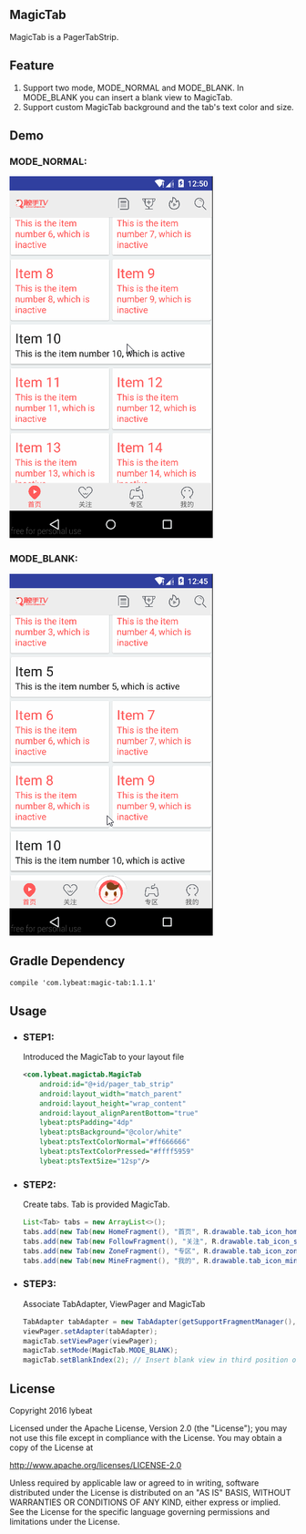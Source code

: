 ## MagicTab
MagicTab is a PagerTabStrip.

## Feature
1. Support two mode, MODE_NORMAL and MODE_BLANK. In MODE_BLANK you can insert a blank view to MagicTab.
2. Support custom MagicTab background and the tab's text color and size.

## Demo
### MODE_NORMAL:
![MODE_NORMAL](https://github.com/lybeat/MagicTab/blob/master/screenshot/magic_tab_normal.gif?raw=true)

### MODE_BLANK:
![MODE_BLANK](https://github.com/lybeat/MagicTab/blob/master/screenshot/magic_tab_blank.gif?raw=true)

## Gradle Dependency
    compile 'com.lybeat:magic-tab:1.1.1'

## Usage
* ### STEP1:
    Introduced the MagicTab to your layout file

    ```XML
    <com.lybeat.magictab.MagicTab
        android:id="@+id/pager_tab_strip"
        android:layout_width="match_parent"
        android:layout_height="wrap_content"
        android:layout_alignParentBottom="true"
        lybeat:ptsPadding="4dp"
        lybeat:ptsBackground="@color/white"
        lybeat:ptsTextColorNormal="#ff666666"
        lybeat:ptsTextColorPressed="#ffff5959"
        lybeat:ptsTextSize="12sp"/>
    ```
* ### STEP2:
    Create tabs. Tab is provided MagicTab.

    ```Java
    List<Tab> tabs = new ArrayList<>();
    tabs.add(new Tab(new HomeFragment(), "首页", R.drawable.tab_icon_homemain_n, R.drawable.tab_icon_homemain_p));
    tabs.add(new Tab(new FollowFragment(), "关注", R.drawable.tab_icon_subcribe_n, R.drawable.tab_icon_subcribe_p));
    tabs.add(new Tab(new ZoneFragment(), "专区", R.drawable.tab_icon_zone_n, R.drawable.tab_icon_zone_p));
    tabs.add(new Tab(new MineFragment(), "我的", R.drawable.tab_icon_mine_n, R.drawable.tab_icon_mine_p));
    ```

* ### STEP3:
    Associate TabAdapter, ViewPager and MagicTab

    ```Java
    TabAdapter tabAdapter = new TabAdapter(getSupportFragmentManager(), fragments, titles, noneIcons, pressedIcons);
    viewPager.setAdapter(tabAdapter);
    magicTab.setViewPager(viewPager);
    magicTab.setMode(MagicTab.MODE_BLANK);
    magicTab.setBlankIndex(2); // Insert blank view in third position of magictab
    ```

## License
Copyright 2016 lybeat

Licensed under the Apache License, Version 2.0 (the "License"); you may not use this file except in compliance with the License. You may obtain a copy of the License at

http://www.apache.org/licenses/LICENSE-2.0

Unless required by applicable law or agreed to in writing, software distributed under the License is distributed on an "AS IS" BASIS, WITHOUT WARRANTIES OR CONDITIONS OF ANY KIND, either express or implied. See the License for the specific language governing permissions and limitations under the License.
